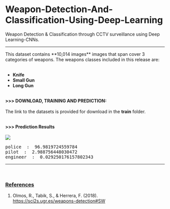 # Weapon-Detection-And-Classification-Using-Deep-Learning
Weapon Detection &amp; Classification through CCTV surveillance using Deep Learning-CNNs.
<hr>
This dataset contains **10,014 images** images that span cover 3 categories of weapons. The weapons classes 
  included in this release are: <br><br>

  - <b> Knife </b> <br>
  - <b> Small Gun </b> <br>
  - <b> Long Gun</b> <br> <br>
 
 <b>>>> DOWNLOAD, TRAINING AND PREDICTION: </b> <br><br>
 The link to the datasets is provided for download in the **train** folder. <br><br>
 
 <b>>>> Prediction Results</b> <br><br>
<img src="test-images/10.jpg" />
<pre>
police  :  96.9819724559784
pilot  :  2.988756448030472
engineer  :  0.029250176157802343
</pre>

<hr>
<br>

<h3><b><u>References</u></b></h3>

 1. Olmos, R., Tabik, S., & Herrera, F. (2018).<br>
 <a href="https://sci2s.ugr.es/weapons-detection#SW" >https://sci2s.ugr.es/weapons-detection#SW</a> <br><br>
